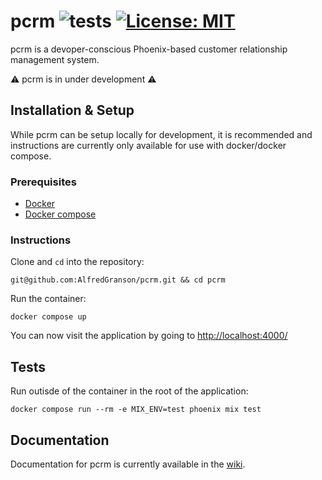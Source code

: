# pcrm ![tests](https://github.com/AlfredGranson/pcrm/actions/workflows/elixir.yml/badge.svg) [![License: MIT](https://img.shields.io/badge/License-MIT-blue.svg)](https://github.com/AlfredGranson/pcrm/blob/main/LICENSE)

pcrm is a devoper-conscious Phoenix-based customer relationship management system.

:warning: pcrm is in under development :warning:

## Installation & Setup
While pcrm can be setup locally for development, it is recommended and instructions are currently only available for use with docker/docker compose.

### Prerequisites
- [Docker](https://docs.docker.com/get-docker/)
- [Docker compose](https://docs.docker.com/compose/install/)

### Instructions
Clone and `cd` into the repository:

```
git@github.com:AlfredGranson/pcrm.git && cd pcrm
```
Run the container:

```
docker compose up
```
You can now visit the application by going to [http://localhost:4000/](http://localhost:4000/)

## Tests
Run outisde of the container in the root of the application:

```
docker compose run --rm -e MIX_ENV=test phoenix mix test
```

## Documentation
Documentation for pcrm is currently available in the [wiki](https://github.com/AlfredGranson/pcrm/wiki).
